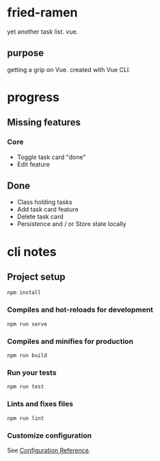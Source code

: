 # fried-ramen

yet another task list. vue.

## purpose
getting a grip on Vue. created with Vue CLI.

# progress

## Missing features

### Core

- Toggle task card "done"
- Edit feature


## Done
- Class holding tasks
- Add task card feature
- Delete task card
- Persistence and / or Store state locally


# cli notes

## Project setup
```
npm install
```

### Compiles and hot-reloads for development
```
npm run serve
```

### Compiles and minifies for production
```
npm run build
```

### Run your tests
```
npm run test
```

### Lints and fixes files
```
npm run lint
```

### Customize configuration
See [Configuration Reference](https://cli.vuejs.org/config/).
